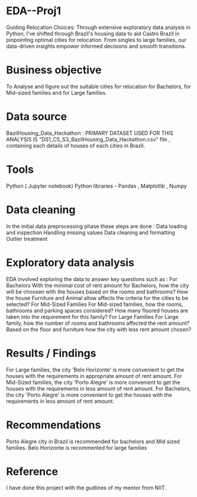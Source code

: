# EDA--Proj1
Guiding Relocation Choices: Through extensive exploratory data analysis in Python, I've shifted through Brazil's housing data to aid Castro Brazil in pinpointing optimal cities for relocation. From singles to large families, our data-driven insights empower informed decisions and smooth transitions.

# Business objective
To Analyse and figure out the suitable cities for relocation for Bachelors, for Mid-sized families and for Large families.

# Data source
BazilHousing_Data_Hackathon : PRIMARY DATASET USED FOR THIS ANALYSIS IS "DS1_C5_S3_BazilHousing_Data_Hackathon.csv" file , containing each details of houses of each cities in Brazil.

# Tools
Python ( Jupyter notebook)
Python libraries - Pandas , Matplotlib , Numpy

# Data cleaning
In the initial data preprocessing phase these steps are done :
Data loading and inspection
Handling missing values
Data cleaning and formatting
Outlier treatment

# Exploratory data analysis
EDA involved exploring the data to answer key questions such as :
For Bachelors
With the minimal cost of rent amount for Bachelors, how the city will be choosen with the houses based on the rooms and bathrooms? How the house Furniture and Animal allow affects the criteria for the cities to be selected?
For Mid-Sized Families
For Mid-sized families, how the rooms, bathrooms and parking spaces considered? How many floored houses are taken into the requirement for this family?
For Large Families
For Large family, how the number of rooms and bathrooms affected the rent amount? Based on the floor and furniture how the city with less rent amount chosen?

# Results / Findings
For Large families, the city 'Belo Horizonte' is more convenient to get the houses with the requirements in appropriate amount of rent amount.
For Mid-Sized families, the city 'Porto Alegre' is more convenient to get the houses with the requirements in less amount of rent amount.
For Bachelors, the city 'Porto Alegre' is more convenient to get the houses with the requirements in less amount of rent amount.

# Recommendations
Porto Alegre city in Brazil is recommended for bachelors and Mid sized families.
Belo Horizonte is recommented for large families

# Reference
I have done this project with the gudlines of my mentor from NIIT.
